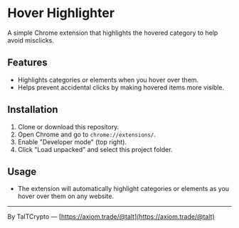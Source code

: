 # Hover Highlighter

A simple Chrome extension that highlights the hovered category to help avoid misclicks.

## Features
- Highlights categories or elements when you hover over them.
- Helps prevent accidental clicks by making hovered items more visible.

## Installation
1. Clone or download this repository.
2. Open Chrome and go to `chrome://extensions/`.
3. Enable "Developer mode" (top right).
4. Click "Load unpacked" and select this project folder.

## Usage
- The extension will automatically highlight categories or elements as you hover over them on any website.

---
By TalTCrypto — [https://axiom.trade/@talt](https://axiom.trade/@talt) 
